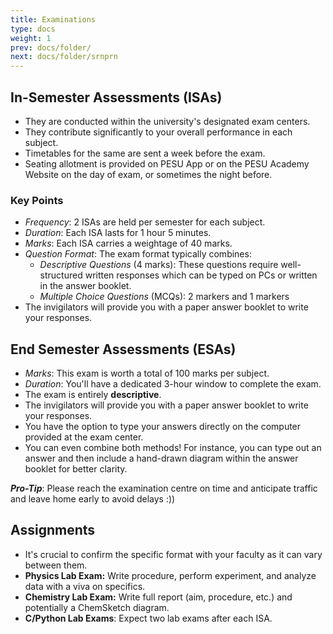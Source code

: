 ```yaml
---
title: Examinations
type: docs
weight: 1
prev: docs/folder/
next: docs/folder/srnprn
---
```


## In-Semester Assessments (ISAs)

- They are conducted within the university's designated exam centers. 
- They contribute significantly to your overall performance in each subject.
- Timetables for the same are sent a week before the exam. 
- Seating allotment is provided on PESU App or on the PESU Academy Website on the day of exam, or sometimes the night before.

### Key Points

* *Frequency*: 2 ISAs are held per semester for each subject.
* *Duration*: Each ISA lasts for 1 hour 5 minutes.
* *Marks*: Each ISA carries a weightage of 40 marks.
* *Question Format*: The exam format typically combines:
    * *Descriptive Questions* (4 marks): These questions require well-structured written responses which can be typed on PCs or written in the answer booklet.
    * *Multiple Choice Questions* (MCQs): 2 markers and 1 markers 
* The invigilators will provide you with a paper answer booklet to write your responses.


## End Semester Assessments (ESAs)

- *Marks*: This exam is worth a total of 100 marks per subject.
- *Duration*: You'll have a dedicated 3-hour window to complete the exam.
- The exam is entirely **descriptive**.
- The invigilators will provide you with a paper answer booklet to write your responses.
- You have the option to type your answers directly on the computer provided at the exam center.
- You can even combine both methods! For instance, you can type out an answer and then include a hand-drawn diagram within the answer booklet for better clarity.

***Pro-Tip***: Please reach the examination centre on time and anticipate traffic and leave home early to avoid delays :))

## Assignments 

* It's crucial to confirm the specific format with your faculty as it can vary between them.
* **Physics Lab Exam:** Write procedure, perform experiment, and analyze data with a viva on specifics.
* **Chemistry Lab Exam:** Write full report (aim, procedure, etc.) and potentially a ChemSketch diagram.
* **C/Python Lab Exams**: Expect two lab exams after each ISA.
